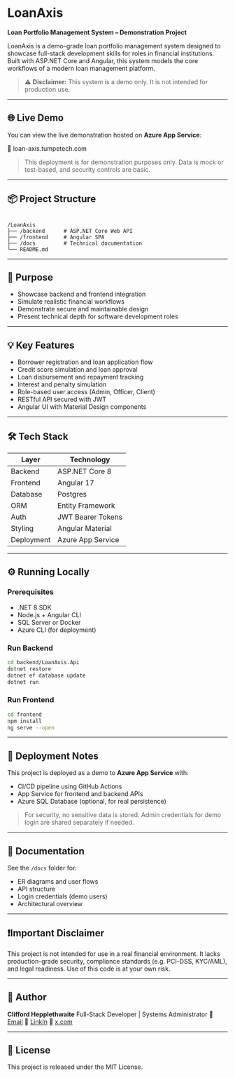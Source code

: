 # LoanAxis

**Loan Portfolio Management System – Demonstration Project**

LoanAxis is a demo-grade loan portfolio management system designed to showcase full-stack development skills for roles in financial institutions. 
Built with ASP.NET Core and Angular, this system models the core workflows of a modern loan management platform.

> ⚠️ **Disclaimer:** This system is a demo only. It is not intended for production use.

---

## 🌐 Live Demo

You can view the live demonstration hosted on **Azure App Service**:

🔗 loan-axis.tumpetech.com

> This deployment is for demonstration purposes only. Data is mock or test-based, and security controls are basic.

---

## 📦 Project Structure

```

/LoanAxis
├── /backend      # ASP.NET Core Web API
├── /frontend     # Angular SPA
├── /docs         # Technical documentation
└── README.md

````

---

## 🎯 Purpose

- Showcase backend and frontend integration
- Simulate realistic financial workflows
- Demonstrate secure and maintainable design
- Present technical depth for software development roles

---

## 💡 Key Features

- Borrower registration and loan application flow
- Credit score simulation and loan approval
- Loan disbursement and repayment tracking
- Interest and penalty simulation
- Role-based user access (Admin, Officer, Client)
- RESTful API secured with JWT
- Angular UI with Material Design components

---

## 🛠️ Tech Stack

| Layer       | Technology         |
|-------------|--------------------|
| Backend     | ASP.NET Core 8     |
| Frontend    | Angular 17         |
| Database    | Postgres        |
| ORM         | Entity Framework   |
| Auth        | JWT Bearer Tokens  |
| Styling     | Angular Material   |
| Deployment  | Azure App Service  |

---

## ⚙️ Running Locally

### Prerequisites

- .NET 8 SDK
- Node.js + Angular CLI
- SQL Server or Docker
- Azure CLI (for deployment)

### Run Backend

```bash
cd backend/LoanAxis.Api
dotnet restore
dotnet ef database update
dotnet run
````

### Run Frontend

```bash
cd frontend
npm install
ng serve --open
```

---

## 🚀 Deployment Notes

This project is deployed as a demo to **Azure App Service** with:

* CI/CD pipeline using GitHub Actions
* App Service for frontend and backend APIs
* Azure SQL Database (optional, for real persistence)

> For security, no sensitive data is stored. Admin credentials for demo login are shared separately if needed.

---

## 📄 Documentation

See the `/docs` folder for:

* ER diagrams and user flows
* API structure
* Login credentials (demo users)
* Architectural overview

---

## ❗Important Disclaimer

This project is not intended for use in a real financial environment. It lacks production-grade security, compliance standards (e.g. PCI-DSS, KYC/AML), and legal readiness. Use of this code is at your own risk.

---

## 👤 Author

**Clifford Hepplethwaite**
Full-Stack Developer | Systems Administrator
📧 [Email](mailto:cliffordrh@egmail.com.com)
🔗 [LinkIn](https://www.linkedin.com/in/clifford-hepplethwaite-2b5204348/)
🐙 [x.com](https://x.com/CHepplethwaite)

---

## 📃 License

This project is released under the MIT License.

```
